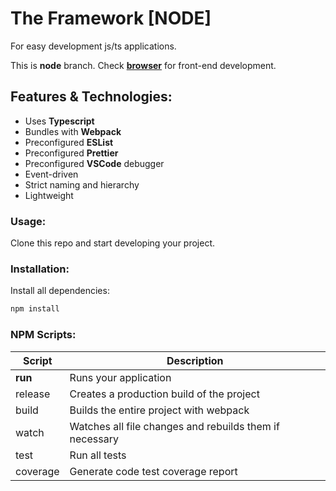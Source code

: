 # The Framework [NODE]
For easy development js/ts applications.

This is **node** branch. Check [**browser**](https://github.com/Azarattum/TheFramework/tree/browser) for front-end development.

## Features & Technologies:
  - Uses **Typescript**
  - Bundles with **Webpack**
  - Preconfigured **ESList**
  - Preconfigured **Prettier**
  - Preconfigured **VSCode** debugger
  - Event-driven
  - Strict naming and hierarchy
  - Lightweight

### Usage:
Clone this repo and start developing your project.

### Installation: 
Install all dependencies:
```sh
npm install
```

### NPM Scripts:
| Script   | Description                                             |
| -------- | ------------------------------------------------------- |
| **run**  | Runs your application                                   |
| release  | Creates a production build of the project               |
| build    | Builds the entire project with webpack                  |
| watch    | Watches all file changes and rebuilds them if necessary |
| test     | Run all tests                                           |
| coverage | Generate code test coverage report                      |
